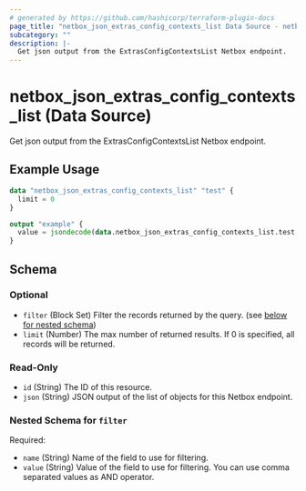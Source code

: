 ```yaml
---
# generated by https://github.com/hashicorp/terraform-plugin-docs
page_title: "netbox_json_extras_config_contexts_list Data Source - netbox"
subcategory: ""
description: |-
  Get json output from the ExtrasConfigContextsList Netbox endpoint.
---
```


# netbox_json_extras_config_contexts_list (Data Source)

Get json output from the ExtrasConfigContextsList Netbox endpoint.

## Example Usage

```terraform
data "netbox_json_extras_config_contexts_list" "test" {
  limit = 0
}

output "example" {
  value = jsondecode(data.netbox_json_extras_config_contexts_list.test.json)
}
```

<!-- schema generated by tfplugindocs -->
## Schema

### Optional

- `filter` (Block Set) Filter the records returned by the query. (see [below for nested schema](#nestedblock--filter))
- `limit` (Number) The max number of returned results. If 0 is specified, all records will be returned.

### Read-Only

- `id` (String) The ID of this resource.
- `json` (String) JSON output of the list of objects for this Netbox endpoint.

<a id="nestedblock--filter"></a>
### Nested Schema for `filter`

Required:

- `name` (String) Name of the field to use for filtering.
- `value` (String) Value of the field to use for filtering. You can use comma separated values as AND operator.
